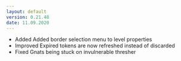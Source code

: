 ```yaml
---
layout: default
version: 0.21.48
date: 11.09.2020
---
```


- <span class="badge badge-added">Added</span>
  Added border selection menu to level properties
- <span class="badge badge-improved">Improved</span>
  Expired tokens are now refreshed instead of discarded
- <span class="badge badge-fixed">Fixed</span>
  Gnats being stuck on invulnerable thresher
